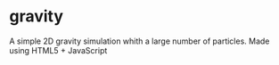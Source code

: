 gravity
=======

A simple 2D gravity simulation whith a large number of particles. Made using HTML5 + JavaScript

